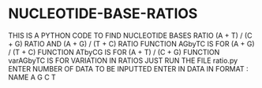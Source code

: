 # NUCLEOTIDE-BASE-RATIOS
THIS IS A PYTHON CODE TO FIND NUCLEOTIDE BASES RATIO (A + T) / (C + G) RATIO AND (A + G) / (T + C) RATIO
FUNCTION AGbyTC IS FOR (A + G) / (T + C)
FUNCTION ATbyCG IS FOR (A + T) / (C + G)
FUNCTION varAGbyTC IS FOR VARIATION IN RATIOS
JUST RUN THE FILE ratio.py
ENTER NUMBER OF DATA TO BE INPUTTED 
ENTER IN DATA IN FORMAT : NAME A G C T
